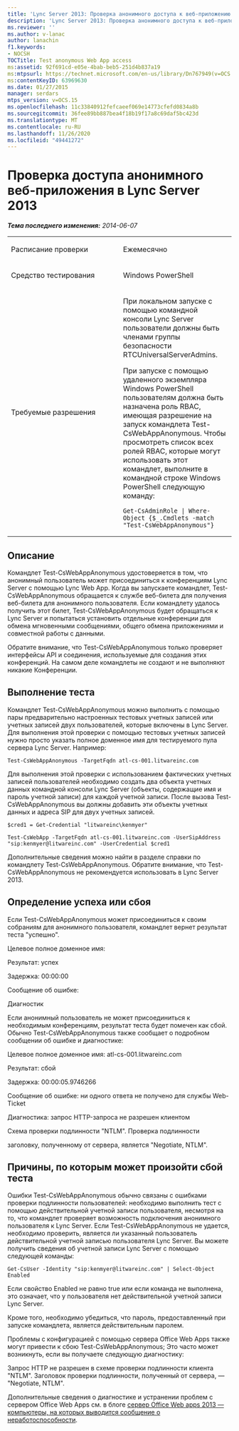 ```yaml
---
title: 'Lync Server 2013: Проверка анонимного доступа к веб-приложению'
description: 'Lync Server 2013: Проверка анонимного доступа к веб-приложению.'
ms.reviewer: ''
ms.author: v-lanac
author: lanachin
f1.keywords:
- NOCSH
TOCTitle: Test anonymous Web App access
ms:assetid: 92f691cd-e05e-4bab-beb5-251d4b837a19
ms:mtpsurl: https://technet.microsoft.com/en-us/library/Dn767949(v=OCS.15)
ms:contentKeyID: 63969630
ms.date: 01/27/2015
manager: serdars
mtps_version: v=OCS.15
ms.openlocfilehash: 11c33840912fefcaeef069e14773cfefd0834a8b
ms.sourcegitcommit: 36fee89bb887bea4f18b19f17a8c69daf5bc423d
ms.translationtype: MT
ms.contentlocale: ru-RU
ms.lasthandoff: 11/26/2020
ms.locfileid: "49441272"
---
```

# <a name="test-anonymous-web-app-access-in-lync-server-2013"></a>Проверка доступа анонимного веб-приложения в Lync Server 2013

<div data-xmlns="http://www.w3.org/1999/xhtml">

<div class="topic" data-xmlns="http://www.w3.org/1999/xhtml" data-msxsl="urn:schemas-microsoft-com:xslt" data-cs="https://msdn.microsoft.com/">

<div data-asp="https://msdn2.microsoft.com/asp">



</div>

<div id="mainSection">

<div id="mainBody">

<span> </span>

_**Тема последнего изменения:** 2014-06-07_


<table>
<colgroup>
<col style="width: 50%" />
<col style="width: 50%" />
</colgroup>
<tbody>
<tr class="odd">
<td><p>Расписание проверки</p></td>
<td><p>Ежемесячно</p></td>
</tr>
<tr class="even">
<td><p>Средство тестирования</p></td>
<td><p>Windows PowerShell</p></td>
</tr>
<tr class="odd">
<td><p>Требуемые разрешения</p></td>
<td><p>При локальном запуске с помощью командной консоли Lync Server пользователи должны быть членами группы безопасности RTCUniversalServerAdmins.</p>
<p>При запуске с помощью удаленного экземпляра Windows PowerShell пользователям должна быть назначена роль RBAC, имеющая разрешение на запуск командлета Test-CsWebAppAnonymous. Чтобы просмотреть список всех ролей RBAC, которые могут использовать этот командлет, выполните в командной строке Windows PowerShell следующую команду:</p>
<pre><code>Get-CsAdminRole | Where-Object {$_.Cmdlets -match &quot;Test-CsWebAppAnonymous&quot;}</code></pre></td>
</tr>
</tbody>
</table>


<div>

## <a name="description"></a>Описание

Командлет Test-CsWebAppAnonymous удостоверяется в том, что анонимный пользователь может присоединиться к конференциям Lync Server с помощью Lync Web App. Когда вы запускаете командлет, Test-CsWebAppAnonymous обращается к службе веб-билета для получения веб-билета для анонимного пользователя. Если командлету удалось получить этот билет, Test-CsWebAppAnonymous будет обращаться к Lync Server и попытаться установить отдельные конференции для обмена мгновенными сообщениями, общего обмена приложениями и совместной работы с данными.

Обратите внимание, что Test-CsWebAppAnonymous только проверяет интерфейсы API и соединения, используемые для создания этих конференций. На самом деле командлеты не создают и не выполняют никакие Конференции.

</div>

<div>

## <a name="running-the-test"></a>Выполнение теста

Командлет Test-CsWebAppAnonymous можно выполнить с помощью пары предварительно настроенных тестовых учетных записей или учетных записей двух пользователей, которые включены в Lync Server. Для выполнения этой проверки с помощью тестовых учетных записей нужно просто указать полное доменное имя для тестируемого пула сервера Lync Server. Например:

    Test-CsWebAppAnonymous -TargetFqdn atl-cs-001.litwareinc.com

Для выполнения этой проверки с использованием фактических учетных записей пользователей необходимо создать два объекта учетных данных командной консоли Lync Server (объекты, содержащие имя и пароль учетной записи) для каждой учетной записи. После вызова Test-CsWebAppAnonymous вы должны добавить эти объекты учетных данных и адреса SIP для двух учетных записей.

    $cred1 = Get-Credential "litwareinc\kenmyer"
    
    Test-CsWebApp -TargetFqdn atl-cs-001.litwareinc.com -UserSipAddress "sip:kenmyer@litwareinc.com" -UserCredential $cred1

Дополнительные сведения можно найти в разделе справки по командлету Test-CsWebAppAnonymous. Обратите внимание, что Test-CsWebAppAnonymous не рекомендуется использовать в Lync Server 2013.

</div>

<div>

## <a name="determining-success-or-failure"></a>Определение успеха или сбоя

Если Test-CsWebAppAnonymous может присоединиться к своим собраниям для анонимного пользователя, командлет вернет результат теста "успешно".

Целевое полное доменное имя:

Результат: успех

Задержка: 00:00:00

Сообщение об ошибке:

Диагностик

Если анонимный пользователь не может присоединиться к необходимым конференциям, результат теста будет помечен как сбой. Обычно Test-CsWebAppAnonymous также сообщает о подробном сообщении об ошибке и диагностике:

Целевое полное доменное имя: atl-cs-001.litwareinc.com

Результат: сбой

Задержка: 00:00:05.9746266

Сообщение об ошибке: ни одного ответа не получено для службы Web-Ticket

Диагностика: запрос HTTP-запроса не разрешен клиентом

Схема проверки подлинности "NTLM". Проверка подлинности

заголовку, полученному от сервера, является "Negotiate, NTLM".

</div>

<div>

## <a name="reasons-why-the-test-might-have-failed"></a>Причины, по которым может произойти сбой теста

Ошибки Test-CsWebAppAnonymous обычно связаны с ошибками проверки подлинности пользователей: необходимо выполнить тест с помощью действительной учетной записи пользователя, несмотря на то, что командлет проверяет возможность подключения анонимного пользователя к Lync Server. Если Test-CsWebAppAnonymous не удается, необходимо проверить, является ли указанный пользователь действительной учетной записью пользователя Lync Server. Вы можете получить сведения об учетной записи Lync Server с помощью следующей команды:

    Get-CsUser -Identity "sip:kenmyer@litwareinc.com" | Select-Object Enabled

Если свойство Enabled не равно true или если команда не выполнена, это означает, что у пользователя нет действительной учетной записи Lync Server.

Кроме того, необходимо убедиться, что пароль, предоставленный при запуске командлета, является действительным паролем.

Проблемы с конфигурацией с помощью сервера Office Web Apps также могут привести к сбою Test-CsWebAppAnonymous; Это часто может возникнуть, если вы получаете следующую диагностику:

Запрос HTTP не разрешен в схеме проверки подлинности клиента "NTLM". Заголовок проверки подлинности, полученный от сервера, — "Negotiate, NTLM".

Дополнительные сведения о диагностике и устранении проблем с сервером Office Web Apps см. в блоге [сервер Office Web apps 2013 — компьютеры, на которых выводится сообщение о неработоспособности](http://www.wictorwilen.se/office-web-apps-server-2013---machines-are-always-reported-as-unhealthy).

</div>

</div>

<span> </span>

</div>

</div>

</div>


